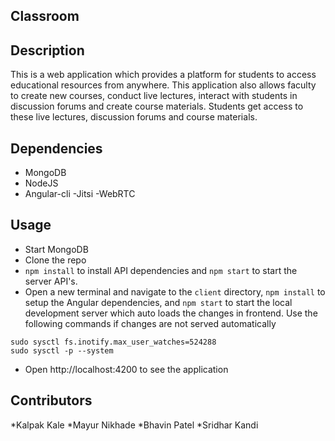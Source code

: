 ## Classroom

## Description

This is a web application which provides a platform for students to access educational resources from anywhere. This application also allows faculty to create new courses, conduct live lectures, interact with students in discussion forums and create course materials. Students get access to these live lectures, discussion forums and course materials.

## Dependencies

- MongoDB
- NodeJS
- Angular-cli
  -Jitsi
  -WebRTC

## Usage

- Start MongoDB
- Clone the repo
- `npm install` to install API dependencies and `npm start` to start the server API's.
- Open a new terminal and navigate to the `client` directory, `npm install` to setup the Angular dependencies, and `npm start` to start the local development server which auto loads the changes in frontend.
  Use the following commands if changes are not served automatically

```
sudo sysctl fs.inotify.max_user_watches=524288
sudo sysctl -p --system
```

- Open http://localhost:4200 to see the application

## Contributors

*Kalpak Kale
*Mayur Nikhade
*Bhavin Patel
*Sridhar Kandi
